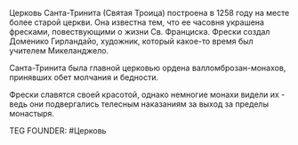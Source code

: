 Церковь Санта-Тринита (Святая Троица) построена в 1258 году на месте более старой церкви. Она известна тем, что ее часовня украшена фресками, повествующими о жизни Св. Франциска. Фрески создал Доменико Гирландайо, художник, который какое-то время был учителем Микеланджело.

Санта-Тринита была главной церковью ордена валломброзан-монахов, принявших обет молчания и бедности.

Фрески славятся своей красотой, однако немногие монахи видели их - ведь они подвергались телесным наказаниям за выход за пределы монастыря.












TEG FOUNDER:
#Церковь